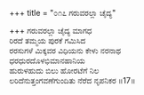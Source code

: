 +++
title = "೦೧೭ ಗರುವರಲ್ಲಾ ಚೈದ್ಯ"

+++
ಗರುವರಲ್ಲಾ ಚೈದ್ಯ ಮಾಗಧ  
ರಿರದೆ ತಮ್ಮಯ ಪುರಕೆ ಗಮಿಸಿದ  
ರರಸುಗಳೆ ಮಿಕ್ಕವರ ವಿಧಿಯನು ಕೇಳು ನರನಾಥ  
ಧರಧುರದೊಳಭಿಮಾನಹಾನಿಯ  
ಹುರುಳಹುದು ಬಿಲು ಹೋರಟೆಗೆ ನಿಲ  
ಲರಿದೆನುತ್ತಂಗವಣೆಗುಂದಿತು ನೆರೆದ ನೃಪನಿಕರ      ॥17॥